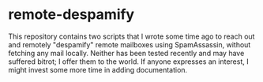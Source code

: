 remote-despamify
================

This repository contains two scripts that I wrote some time ago to reach out
and remotely "despamify" remote mailboxes using SpamAssassin, without fetching
any mail locally.  Neither has been tested recently and may have suffered
bitrot; I offer them to the world. If anyone expresses an interest, I might
invest some more time in adding documentation.
